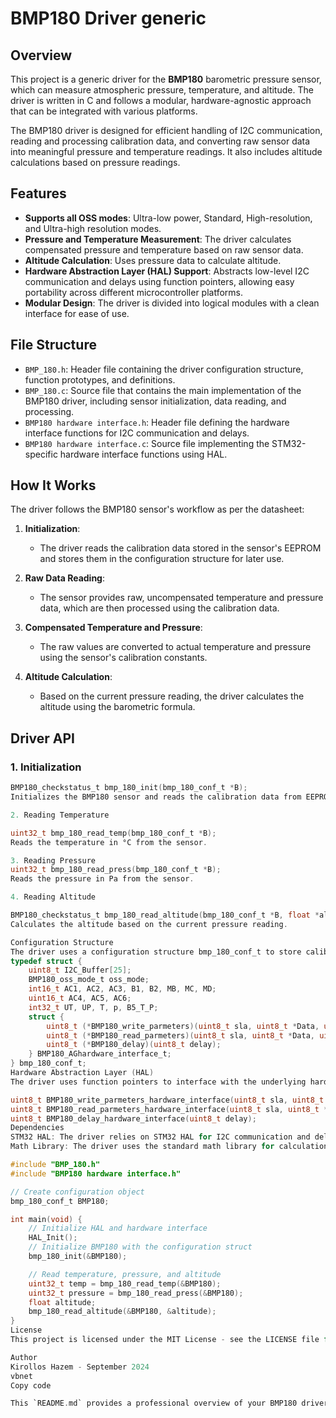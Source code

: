 # BMP180 Driver generic 

## Overview

This project is a generic driver for the **BMP180** barometric pressure sensor, which can measure atmospheric pressure, temperature, and altitude. The driver is written in C and follows a modular, hardware-agnostic approach that can be integrated with various platforms.

The BMP180 driver is designed for efficient handling of I2C communication, reading and processing calibration data, and converting raw sensor data into meaningful pressure and temperature readings. It also includes altitude calculations based on pressure readings.

## Features

- **Supports all OSS modes**: Ultra-low power, Standard, High-resolution, and Ultra-high resolution modes.
- **Pressure and Temperature Measurement**: The driver calculates compensated pressure and temperature based on raw sensor data.
- **Altitude Calculation**: Uses pressure data to calculate altitude.
- **Hardware Abstraction Layer (HAL) Support**: Abstracts low-level I2C communication and delays using function pointers, allowing easy portability across different microcontroller platforms.
- **Modular Design**: The driver is divided into logical modules with a clean interface for ease of use.

## File Structure

- `BMP_180.h`: Header file containing the driver configuration structure, function prototypes, and definitions.
- `BMP_180.c`: Source file that contains the main implementation of the BMP180 driver, including sensor initialization, data reading, and processing.
- `BMP180 hardware interface.h`: Header file defining the hardware interface functions for I2C communication and delays.
- `BMP180 hardware interface.c`: Source file implementing the STM32-specific hardware interface functions using HAL.

## How It Works

The driver follows the BMP180 sensor's workflow as per the datasheet:

1. **Initialization**:
   - The driver reads the calibration data stored in the sensor's EEPROM and stores them in the configuration structure for later use.
  
2. **Raw Data Reading**:
   - The sensor provides raw, uncompensated temperature and pressure data, which are then processed using the calibration data.
  
3. **Compensated Temperature and Pressure**:
   - The raw values are converted to actual temperature and pressure using the sensor's calibration constants.

4. **Altitude Calculation**:
   - Based on the current pressure reading, the driver calculates the altitude using the barometric formula.

## Driver API

### 1. Initialization

```c
BMP180_checkstatus_t bmp_180_init(bmp_180_conf_t *B);
Initializes the BMP180 sensor and reads the calibration data from EEPROM.

2. Reading Temperature

uint32_t bmp_180_read_temp(bmp_180_conf_t *B);
Reads the temperature in °C from the sensor.

3. Reading Pressure
uint32_t bmp_180_read_press(bmp_180_conf_t *B);
Reads the pressure in Pa from the sensor.

4. Reading Altitude

BMP180_checkstatus_t bmp_180_read_altitude(bmp_180_conf_t *B, float *altitude);
Calculates the altitude based on the current pressure reading.

Configuration Structure
The driver uses a configuration structure bmp_180_conf_t to store calibration data, sensor settings, and function pointers to hardware-specific functions (I2C write, read, and delay):
typedef struct {
    uint8_t I2C_Buffer[25];
    BMP180_oss_mode_t oss_mode;
    int16_t AC1, AC2, AC3, B1, B2, MB, MC, MD;
    uint16_t AC4, AC5, AC6;
    int32_t UT, UP, T, p, B5_T_P;
    struct {
        uint8_t (*BMP180_write_parmeters)(uint8_t sla, uint8_t *Data, uint8_t length);
        uint8_t (*BMP180_read_parmeters)(uint8_t sla, uint8_t *Data, uint8_t length);
        uint8_t (*BMP180_delay)(uint8_t delay);
    } BMP180_AGhardware_interface_t;
} bmp_180_conf_t;
Hardware Abstraction Layer (HAL)
The driver uses function pointers to interface with the underlying hardware for I2C communication and delays. This makes the driver agnostic to the specific microcontroller used. In this project, the STM32 HAL functions are implemented for these interfaces in BMP180 hardware interface.c:

uint8_t BMP180_write_parmeters_hardware_interface(uint8_t sla, uint8_t *Data, uint8_t length);
uint8_t BMP180_read_parmeters_hardware_interface(uint8_t sla, uint8_t *Data, uint8_t length);
uint8_t BMP180_delay_hardware_interface(uint8_t delay);
Dependencies
STM32 HAL: The driver relies on STM32 HAL for I2C communication and delays. Ensure that the STM32CubeMX or STM32 HAL library is included in your project.
Math Library: The driver uses the standard math library for calculations (e.g., pow, powf).

#include "BMP_180.h"
#include "BMP180 hardware interface.h"

// Create configuration object
bmp_180_conf_t BMP180;

int main(void) {
    // Initialize HAL and hardware interface
    HAL_Init();
    // Initialize BMP180 with the configuration struct
    bmp_180_init(&BMP180);

    // Read temperature, pressure, and altitude
    uint32_t temp = bmp_180_read_temp(&BMP180);
    uint32_t pressure = bmp_180_read_press(&BMP180);
    float altitude;
    bmp_180_read_altitude(&BMP180, &altitude);
}
License
This project is licensed under the MIT License - see the LICENSE file for details.

Author
Kirollos Hazem - September 2024
vbnet
Copy code

This `README.md` provides a professional overview of your BMP180 driver project, including how the driver 